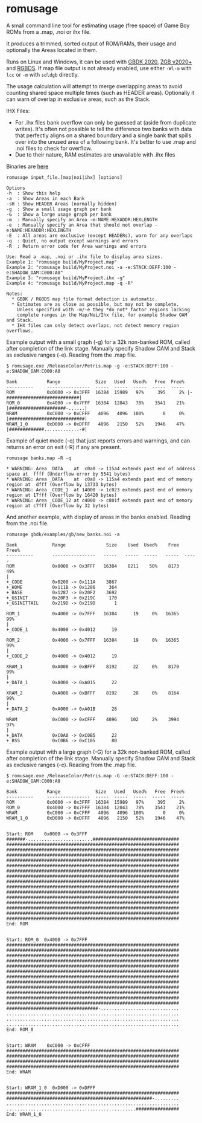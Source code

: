 romusage
===========

A small command line tool for estimating usage (free space) of Game Boy ROMs from a .map, .noi or ihx file.

It produces a trimmed, sorted output of ROM/RAMs, their usage and optionally the Areas located in them.

Runs on Linux and Windows, it can be used with [GBDK 2020](https://github.com/Zal0/gbdk-2020/), [ZGB v2020+](https://github.com/Zal0/ZGB/) and [RGBDS](https://github.com/gbdev/rgbds). If map file output is not already enabled, use either `-Wl-m` with `lcc` or `-m` with `sdldgb` directly.

The usage calculation will attempt to merge overlapping areas to avoid counting shared space multiple times (such as HEADER areas). Optionally it can warn of overlap in exclusive areas, such as the Stack.

IHX Files:
- For .ihx files bank overflow can only be guessed at (aside from duplicate writes). It's often not possible to tell the difference two banks with data that perfectly aligns on a shared boundary and a single bank that spills over into the unused area of a following bank. It's better to use .map and .noi files to check for overflow.
- Due to their nature, RAM estimates are unavailable with .ihx files

Binaries are [here](/bin/)


```
romusage input_file.[map|noi|ihx] [options]

Options
-h  : Show this help
-a  : Show Areas in each Bank
-sH : Show HEADER Areas (normally hidden)
-g  : Show a small usage graph per bank
-G  : Show a large usage graph per bank
-m  : Manually specify an Area -m:NAME:HEXADDR:HEXLENGTH
-e  : Manually specify an Area that should not overlap -e:NAME:HEXADDR:HEXLENGTH
-E  : All areas are exclusive (except HEADERs), warn for any overlaps
-q  : Quiet, no output except warnings and errors
-R  : Return error code for Area warnings and errors

Use: Read a .map, .noi or .ihx file to display area sizes.
Example 1: "romusage build/MyProject.map"
Example 2: "romusage build/MyProject.noi -a -e:STACK:DEFF:100 -e:SHADOW_OAM:C000:A0"
Example 3: "romusage build/MyProject.ihx -g"
Example 4: "romusage build/MyProject.map -q -R"

Notes:
  * GBDK / RGBDS map file format detection is automatic.
  * Estimates are as close as possible, but may not be complete.
    Unless specified with -m/-e they *do not* factor regions lacking
    complete ranges in the Map/Noi/Ihx file, for example Shadow OAM and Stack.
  * IHX files can only detect overlaps, not detect memory region overflows.

```


Example output with a small graph (-g) for a 32k non-banked ROM, called after completion of the link stage. Manually specify Shadow OAM and Stack as exclusive ranges (-e). Reading from the .map file.
```
$ romusage.exe /ReleaseColor/Petris.map -g -e:STACK:DEFF:100 -e:SHADOW_OAM:C000:A0

Bank           Range             Size   Used   Used%   Free  Free%
----------     ----------------  -----  -----  -----  -----  -----
ROM            0x0000 -> 0x3FFF  16384  15989   97%     395     2% |-###########################|
ROM_0          0x4000 -> 0x7FFF  16384  12843   78%    3541    21% |#####################-......|
WRAM           0xC000 -> 0xCFFF   4096   4096  100%       0     0% |############################|
WRAM_1_0       0xD000 -> 0xDFFF   4096   2150   52%    1946    47% |#############.............-#|

```

Example of quiet mode (-q) that just reports errors and warnings, and can returns an error on exit (-R) if any are present.
```
romusage banks.map -R -q

* WARNING: Area _DATA    at  c0a0 -> 115a4 extends past end of address space at  ffff (Underflow error by 5541 bytes)
* WARNING: Area _DATA    at  c0a0 -> 115a4 extends past end of memory region at  dfff (Overflow by 13733 bytes)
* WARNING: Area _CODE_1  at 14000 -> 1c023 extends past end of memory region at 17fff (Overflow by 16420 bytes)
* WARNING: Area _CODE_12 at c4000 -> c801f extends past end of memory region at c7fff (Overflow by 32 bytes)

```

And another example, with display of areas in the banks enabled. Reading from the .noi file.
```
romusage gbdk/examples/gb/new_banks.noi -a

Bank             Range               Size    Used  Used%    Free  Free%
----------       ----------------   -----   -----  -----   -----  -----
ROM              0x0000 -> 0x3FFF   16384    8211    50%    8173    49%
|
+_CODE           0x0200 -> 0x111A    3867
+_HOME           0x111B -> 0x1286     364
+_BASE           0x1287 -> 0x20F2    3692
+_GSINIT         0x20F3 -> 0x219C     170
+_GSINITTAIL     0x219D -> 0x219D       1

ROM_1            0x4000 -> 0x7FFF   16384      19     0%   16365    99%
|
+_CODE_1         0x4000 -> 0x4012      19

ROM_2            0x4000 -> 0x7FFF   16384      19     0%   16365    99%
|
+_CODE_2         0x4000 -> 0x4012      19

XRAM_1           0xA000 -> 0xBFFF    8192      22     0%    8170    99%
|
+_DATA_1         0xA000 -> 0xA015      22

XRAM_2           0xA000 -> 0xBFFF    8192      28     0%    8164    99%
|
+_DATA_2         0xA000 -> 0xA01B      28

WRAM             0xC000 -> 0xCFFF    4096     102     2%    3994    97%
|
+_DATA           0xC0A0 -> 0xC0B5      22
+_BSS            0xC0B6 -> 0xC105      80

```

Example output with a large graph (-G) for a 32k non-banked ROM, called after completion of the link stage. Manually specify Shadow OAM and Stack as exclusive ranges (-e). Reading from the .map file.
```
$ romusage.exe /ReleaseColor/Petris.map -G -e:STACK:DEFF:100 -e:SHADOW_OAM:C000:A0

Bank           Range             Size   Used   Used%   Free  Free%
----------     ----------------  -----  -----  -----  -----  -----
ROM            0x0000 -> 0x3FFF  16384  15989   97%     395     2%
ROM_0          0x4000 -> 0x7FFF  16384  12843   78%    3541    21%
WRAM           0xC000 -> 0xCFFF   4096   4096  100%       0     0%
WRAM_1_0       0xD000 -> 0xDFFF   4096   2150   52%    1946    47%


Start: ROM    0x0000 -> 0x3FFF
#######-........................################################
################################################################
################################################################
################################################################
################################################################
################################################################
################################################################
################################################################
################################################################
################################################################
################################################################
################################################################
################################################################
################################################################
################################################################
################################################################
End: ROM


Start: ROM_0  0x4000 -> 0x7FFF
################################################################
################################################################
################################################################
################################################################
################################################################
################################################################
################################################################
################################################################
################################################################
################################################################
################################################################
################################################################
##################################-.............................
................................................................
................................................................
................................................................
End: ROM_0


Start: WRAM    0xC000 -> 0xCFFF
################################################################
################################################################
################################################################
################################################################
End: WRAM


Start: WRAM_1_0  0xD000 -> 0xDFFF
################################################################
######################################################-.........
................................................................
................................................################
End: WRAM_1_0


```
